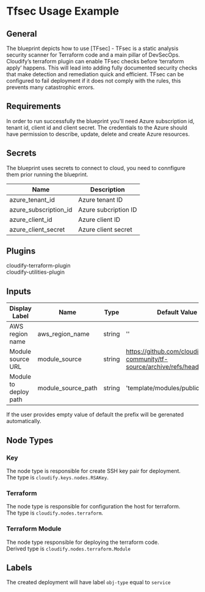 # Tfsec Usage Example

## General

The blueprint depicts how to use [TFsec] - TFsec is a static analysis security scanner for Terraform code and a main pillar of DevSecOps. Cloudify’s terraform plugin can enable TFsec checks before ‘terraform apply’ happens. This will lead into adding fully documented security checks that make detection and remediation quick and efficient. TFsec can be configured to fail deployment if it does not comply with the rules, this prevents many catastrophic errors.
 

## Requirements

In order to run successfully the blueprint you'll need Azure subscription id, tenant id, client id and client secret. The credentials to the Azure should have permission to describe, update, delete and create Azure resources.

## Secrets

The blueprint uses secrets to connect to cloud, you need to connfigure them prior running the blueprint.

| Name                  | Description                                                                        |
| --------------------- | ---------------------------------------------------------------------------------- |
| azure_tenant_id       | Azure tenant ID                                                                    |
| azure_subscription_id | Azure subcription ID                                                               |
| azure_client_id       | Azure client ID                                                                    |
| azure_client_secret   | Azure client secret                                                                |

## Plugins

cloudify-terraform-plugin\
cloudify-utilities-plugin


## Inputs

| Display Label                                  | Name   | Type         | Default Value |
| ------------------------- | ------------------ | ------ | --------------- |
| AWS region name           | aws_region_name    | string | ''            |
| Module source URL         | module_source      | string | https://github.com/cloudify-community/tf-source/archive/refs/heads/main.zip    |
| Module to deploy path     | module_source_path | string | 'template/modules/public_vm/' | 



If the user provides empty value of default the prefix will be gerenated automatically.


## Node Types

### Key
The node type is responsible for create SSH key pair for deployment.\
The type is `cloudify.keys.nodes.RSAKey`.

### Terraform
The node type is responsible for configuration the host for terraform.\
The type is `cloudify.nodes.terraform`.

### Terraform Module
The node type responsible for deploying the terraform code.\
Derived type is `cloudify.nodes.terraform.Module`

## Labels

The created deployment will have label `obj-type` equal to `service`